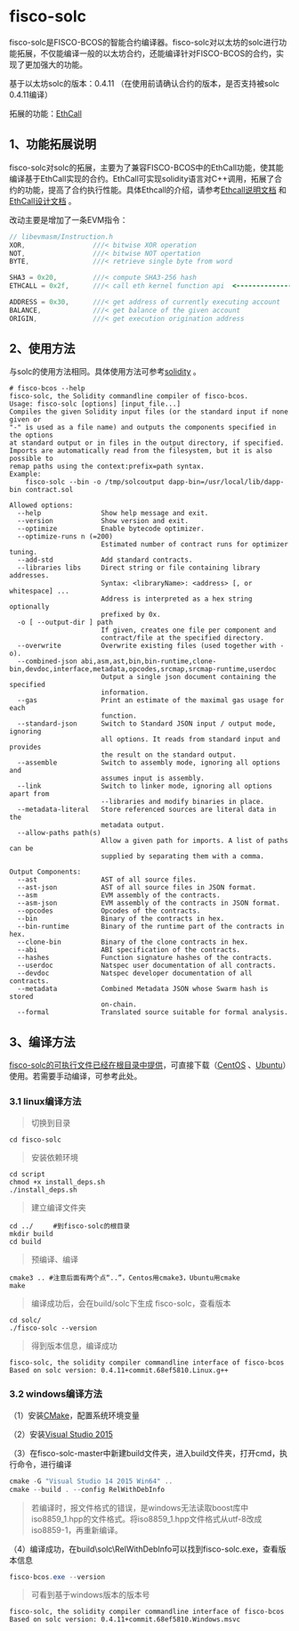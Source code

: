 # fisco-solc

fisco-solc是FISCO-BCOS的智能合约编译器。fisco-solc对以太坊的solc进行功能拓展，不仅能编译一般的以太坊合约，还能编译针对FISCO-BCOS的合约，实现了更加强大的功能。

基于以太坊solc的版本：0.4.11 （在使用前请确认合约的版本，是否支持被solc 0.4.11编译）

拓展的功能：[EthCall](https://github.com/FISCO-BCOS/FISCO-BCOS/blob/master/doc/EthCall%E8%AF%B4%E6%98%8E%E6%96%87%E6%A1%A3.md)

## 1、功能拓展说明

fisco-solc对solc的拓展，主要为了兼容FISCO-BCOS中的EthCall功能，使其能编译基于EthCall实现的合约。EthCall可实现solidity语言对C++调用，拓展了合约的功能，提高了合约执行性能。具体Ethcall的介绍，请参考[Ethcall说明文档](https://github.com/FISCO-BCOS/FISCO-BCOS/blob/master/doc/EthCall%E8%AF%B4%E6%98%8E%E6%96%87%E6%A1%A3.md) 和 [EthCall设计文档](https://github.com/FISCO-BCOS/FISCO-BCOS/blob/master/doc/EthCall%E8%AE%BE%E8%AE%A1%E6%96%87%E6%A1%A3.md) 。

改动主要是增加了一条EVM指令：

``` cpp
// libevmasm/Instruction.h
XOR,                 ///< bitwise XOR operation
NOT,                 ///< bitwise NOT opertation
BYTE,                ///< retrieve single byte from word

SHA3 = 0x20,         ///< compute SHA3-256 hash
ETHCALL = 0x2f,      ///< call eth kernel function api  <------------------- New opcode

ADDRESS = 0x30,      ///< get address of currently executing account
BALANCE,             ///< get balance of the given account
ORIGIN,              ///< get execution origination address
```



## 2、使用方法

与solc的使用方法相同。具体使用方法可参考[solidity](https://solidity.readthedocs.io/en/latest/using-the-compiler.html) 。

``` shell
# fisco-bcos --help
fisco-solc, the Solidity commandline compiler of fisco-bcos.
Usage: fisco-solc [options] [input_file...]
Compiles the given Solidity input files (or the standard input if none given or
"-" is used as a file name) and outputs the components specified in the options
at standard output or in files in the output directory, if specified.
Imports are automatically read from the filesystem, but it is also possible to
remap paths using the context:prefix=path syntax.
Example:
    fisco-solc --bin -o /tmp/solcoutput dapp-bin=/usr/local/lib/dapp-bin contract.sol

Allowed options:
  --help               Show help message and exit.
  --version            Show version and exit.
  --optimize           Enable bytecode optimizer.
  --optimize-runs n (=200)
                       Estimated number of contract runs for optimizer tuning.
  --add-std            Add standard contracts.
  --libraries libs     Direct string or file containing library addresses. 
                       Syntax: <libraryName>: <address> [, or whitespace] ...
                       Address is interpreted as a hex string optionally 
                       prefixed by 0x.
  -o [ --output-dir ] path
                       If given, creates one file per component and 
                       contract/file at the specified directory.
  --overwrite          Overwrite existing files (used together with -o).
  --combined-json abi,asm,ast,bin,bin-runtime,clone-bin,devdoc,interface,metadata,opcodes,srcmap,srcmap-runtime,userdoc
                       Output a single json document containing the specified 
                       information.
  --gas                Print an estimate of the maximal gas usage for each 
                       function.
  --standard-json      Switch to Standard JSON input / output mode, ignoring 
                       all options. It reads from standard input and provides 
                       the result on the standard output.
  --assemble           Switch to assembly mode, ignoring all options and 
                       assumes input is assembly.
  --link               Switch to linker mode, ignoring all options apart from 
                       --libraries and modify binaries in place.
  --metadata-literal   Store referenced sources are literal data in the 
                       metadata output.
  --allow-paths path(s)
                       Allow a given path for imports. A list of paths can be 
                       supplied by separating them with a comma.

Output Components:
  --ast                AST of all source files.
  --ast-json           AST of all source files in JSON format.
  --asm                EVM assembly of the contracts.
  --asm-json           EVM assembly of the contracts in JSON format.
  --opcodes            Opcodes of the contracts.
  --bin                Binary of the contracts in hex.
  --bin-runtime        Binary of the runtime part of the contracts in hex.
  --clone-bin          Binary of the clone contracts in hex.
  --abi                ABI specification of the contracts.
  --hashes             Function signature hashes of the contracts.
  --userdoc            Natspec user documentation of all contracts.
  --devdoc             Natspec developer documentation of all contracts.
  --metadata           Combined Metadata JSON whose Swarm hash is stored 
                       on-chain.
  --formal             Translated source suitable for formal analysis.
```



## 3、编译方法

[fisco-solc的可执行文件已经在根目录中提供](https://github.com/FISCO-BCOS/fisco-solc)，可直接下载（[CentOS](https://github.com/FISCO-BCOS/fisco-solc/raw/master/fisco-solc-centos) 、[Ubuntu](https://github.com/FISCO-BCOS/fisco-solc/raw/master/fisco-solc-ubuntu)）使用。若需要手动编译，可参考此处。

### 3.1 linux编译方法

> 切换到目录

``` shell
cd fisco-solc
```

> 安装依赖环境

``` shell
cd script
chmod +x install_deps.sh
./install_deps.sh
```

> 建立编译文件夹

``` shell
cd ../     #到fisco-solc的根目录
mkdir build
cd build
```

> 预编译、编译

``` shell
cmake3 .. #注意后面有两个点“..”，Centos用cmake3，Ubuntu用cmake
make
```

> 编译成功后，会在build/solc下生成 fisco-solc，查看版本

``` shell
cd solc/
./fisco-solc --version
```

> 得到版本信息，编译成功

``` shell
fisco-solc, the solidity compiler commandline interface of fisco-bcos
Based on solc version: 0.4.11+commit.68ef5810.Linux.g++
```

### 3.2 windows编译方法

（1）安装[CMake](https://cmake.org/download/)，配置系统环境变量

（2）安装[Visual Studio 2015](https://www.visualstudio.com/products/vs-2015-product-editions)

（3）在fisco-solc-master中新建build文件夹，进入build文件夹，打开cmd，执行命令，进行编译

``` powershell
cmake -G "Visual Studio 14 2015 Win64" ..
cmake --build . --config RelWithDebInfo
```

> 若编译时，报文件格式的错误，是windows无法读取boost库中iso8859_1.hpp的文件格式。将iso8859_1.hpp文件格式从utf-8改成iso8859-1，再重新编译。

（4）编译成功，在build\solc\RelWithDebInfo可以找到fisco-solc.exe，查看版本信息

``` powershell
fisco-bcos.exe --version
```

> 可看到基于windows版本的版本号

``` log
fisco-solc, the solidity compiler commandline interface of fisco-bcos
Based on solc version: 0.4.11+commit.68ef5810.Windows.msvc
```



